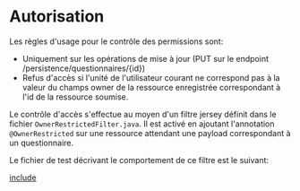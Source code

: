 # Autorisation

Les règles d'usage pour le contrôle des permissions sont:

 - Uniquement sur les opérations de mise à jour (PUT sur le endpoint /persistence/questionnaires/{id})
 - Refus d'accès si l'unité de l'utilisateur courant ne correspond pas à la valeur du champs owner de la ressource enregistrée correspondant à l'id de la ressource soumise.
 
Le contrôle d'accès s'effectue au moyen d'un filtre jersey définit dans le fichier ```OwnerRestrictedFilter.java```. 
Il est activé en ajoutant l'annotation ```@OwnerRestricted``` sur une ressource attendant une payload correspondant à un questionnaire.

Le fichier de test décrivant le comportement de ce filtre est le suivant:

[include](../../../src/test/java/fr/insee/pogues/jersey/TestOwnerRestrictedFilter.java)
